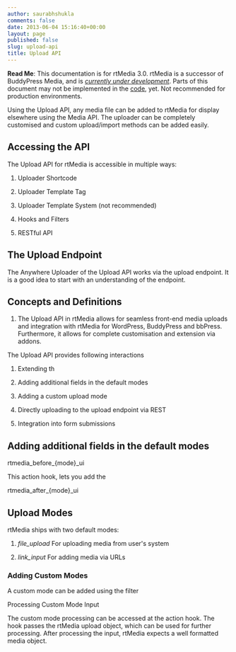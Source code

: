 ```yaml
---
author: saurabhshukla
comments: false
date: 2013-06-04 15:16:40+00:00
layout: page
published: false
slug: upload-api
title: Upload API
---
```


**Read Me**: This documentation is for rtMedia 3.0. rtMedia is a successor of BuddyPress Media, and is [_currently under development_](https://rtcamp.com/news/getting-ready-for-rtmedia/). Parts of this document may not be implemented in the [code](https://github.com/rtCamp/buddypress-media/tree/rtmedia), yet. Not recommended for production environments.


Using the Upload API, any media file can be added to rtMedia for display elsewhere using the Media API. The uploader can be completely customised and custom upload/import methods can be added easily.


## Accessing the API


The Upload API for rtMedia is accessible in multiple ways:



	
  1. Uploader Shortcode

	
  2. Uploader Template Tag

	
  3. Uploader Template System (not recommended)

	
  4. Hooks and Filters

	
  5. RESTful API




## The Upload Endpoint


The Anywhere Uploader of the Upload API works via the upload endpoint. It is a good idea to start with an understanding of the endpoint.


## Concepts and Definitions






	
  1. The Upload API in rtMedia allows for seamless front-end media uploads and integration with rtMedia for WordPress, BuddyPress and bbPress. Furthermore, it allows for complete customisation and extension via addons.


The Upload API provides following interactions

	
  1. Extending th

	
  2. Adding additional fields in the default modes

	
  3. Adding a custom upload mode

	
  4. Directly uploading to the upload endpoint via REST

	
  5. Integration into form submissions




## Adding additional fields in the default modes


rtmedia_before_{mode}_ui

This action hook, lets you add the

rtmedia_after_{mode}_ui




## Upload Modes


rtMedia ships with two default modes:



	
  1. _file_upload_ For uploading media from user's system

	
  2. _link_input_ For adding media via URLs




### Adding Custom Modes


A custom mode can be added using the filter

Processing Custom Mode Input

The custom mode processing can be accessed at the action hook. The hook passes the rtMedia upload object, which can be used for further processing. After processing the input, rtMedia expects a well formatted media object.


